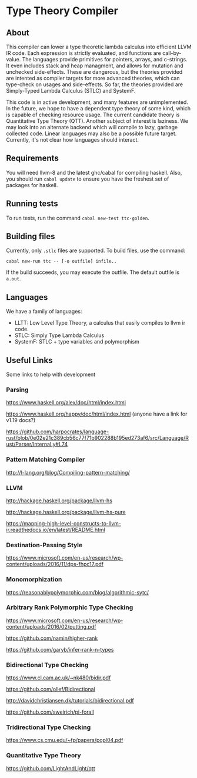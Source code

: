 # Type Theory Compiler

## About

This compiler can lower a type theoretic lambda calculus into efficient LLVM IR code.
Each expression is strictly evaluated, and functions are call-by-value.
The languages provide primitives for pointers, arrays, and c-strings. It even includes
stack and heap managment, and allows for mutation and unchecked side-effects.
These are dangerous, but the theories provided are intented as compiler targets
for more advanced theories, which can type-check on usages and side-effects. 
So far, the theories provided are Simply-Typed Lambda Calculus (STLC) and SystemF.

This code is in active development, and many features are unimplemented.
In the future, we hope to have a dependent type theory of some kind,
which is capable of checking resource usage. The current candidate theory
is Quantitative Type Theory (QTT).
Another subject of interest is laziness. We may look into an alternate
backend which will compile to lazy, garbage collected code.
Linear languages may also be a possible future target.
Currently, it's not clear how languages should interact.


## Requirements

You will need llvm-8 and the latest ghc/cabal for compiling haskell.
Also, you should run `cabal update` to ensure you have the freshest
set of packages for haskell.

## Running tests

To run tests, run the command `cabal new-test ttc-golden`.

## Building files

Currently, only `.stlc` files are supported. To build files,
use the command:
```
cabal new-run ttc -- [-o outfile] infile..
```
If the build succeeds, you may execute the outfile.
The default outfile is `a.out`.

## Languages

We have a family of languages:
  - LLTT: Low Level Type Theory, a calculus that easily compiles to llvm ir code.
  - STLC: Simply Type Lambda Calculus
  - SystemF: STLC + type variables and polymorphism


## Useful Links

Some links to help with development

### Parsing
https://www.haskell.org/alex/doc/html/index.html

https://www.haskell.org/happy/doc/html/index.html (anyone have a link for v1.19 docs?)

https://github.com/harpocrates/language-rust/blob/0e02e21c389cb56c77f71b902288b195ed273af6/src/Language/Rust/Parser/Internal.y#L74


### Pattern Matching Compiler
http://l-lang.org/blog/Compiling-pattern-matching/


### LLVM
http://hackage.haskell.org/package/llvm-hs

http://hackage.haskell.org/package/llvm-hs-pure

https://mapping-high-level-constructs-to-llvm-ir.readthedocs.io/en/latest/README.html


### Destination-Passing Style
https://www.microsoft.com/en-us/research/wp-content/uploads/2016/11/dps-fhpc17.pdf


### Monomorphization
https://reasonablypolymorphic.com/blog/algorithmic-sytc/


### Arbitrary Rank Polymorphic Type Checking
https://www.microsoft.com/en-us/research/wp-content/uploads/2016/02/putting.pdf

https://github.com/namin/higher-rank

https://github.com/garyb/infer-rank-n-types


### Bidirectional Type Checking
https://www.cl.cam.ac.uk/~nk480/bidir.pdf

https://github.com/ollef/Bidirectional

http://davidchristiansen.dk/tutorials/bidirectional.pdf

https://github.com/sweirich/pi-forall


### Tridirectional Type Checking
https://www.cs.cmu.edu/~fp/papers/popl04.pdf


### Quantitative Type Theory
https://github.com/LightAndLight/qtt